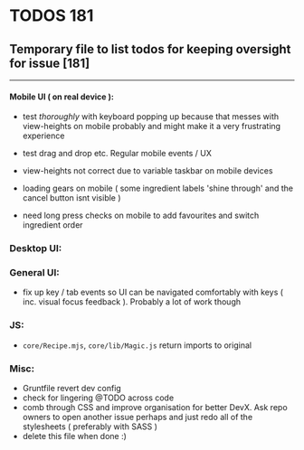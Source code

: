 # TODOS 181
## Temporary file to list todos for keeping oversight for issue [181]

---

#### Mobile UI ( on real device ):
- test *thoroughly* with keyboard popping up because that messes with view-heights on mobile probably and might make it a very frustrating experience
- test drag and drop etc. Regular mobile events / UX
- view-heights not correct due to variable taskbar on mobile devices

- loading gears on mobile ( some ingredient labels 'shine through' and the cancel button isnt visible )
- need long press checks on mobile to add favourites and switch ingredient order

### Desktop UI:
### General UI:
- fix up key / tab events so UI can be navigated comfortably with keys ( inc. visual focus feedback ). Probably a lot of work though

### JS:
- `core/Recipe.mjs`, `core/lib/Magic.js` return imports to original

### Misc:
- Gruntfile revert dev config
- check for lingering @TODO across code
- comb through CSS and improve organisation for better DevX. Ask repo owners to open another issue perhaps and just redo all of the stylesheets ( preferably with SASS )
- delete this file when done :)

